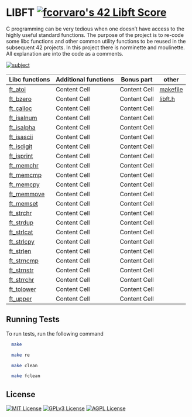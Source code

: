 # LIBFT [![fcorvaro's 42 Libft Score](https://badge42.vercel.app/api/v2/clftrr31n000608jvhnng5zld/project/3049229)](https://github.com/JaeSeoKim/badge42)



C programming can be very tedious when one doesn’t have access to the highly useful
standard functions. The purpose of the project is to re-code some libc functions and other common utility functions to be reused in the subsequent 42 projects. In this project there is norminette and moulinette. All explanation are into the code as a comments.


[![subject](https://img.shields.io/badge/subject-libft-blueviolet)](https://github.com/f-corvaro/42_first.course/blob/main/Libft/0.en.subject.pdf)

| Libc functions  | Additional functions | Bonus part |  other |
| ------------- | ------------- | ------------- |  ------------- |
| [ft_atoi](https://github.com/f-corvaro/42_first.course/blob/main/Libft/ft_atoi.c) | Content Cell  | Content Cell  | [makefile](https://github.com/f-corvaro/42_first.course/blob/main/Libft/Makefile)  |
| [ft_bzero](https://github.com/f-corvaro/42_first.course/blob/main/Libft/ft_bzero.c) | Content Cell  | Content Cell  | [libft.h](https://github.com/f-corvaro/42_first.course/blob/main/Libft/libft.h) |
| [ft_calloc](https://github.com/f-corvaro/42_first.course/blob/main/Libft/ft_calloc.c)  | Content Cell  | Content Cell  |
| [ft_isalnum](https://github.com/f-corvaro/42_first.course/blob/main/Libft/ft_isalnum.c) | Content Cell  | Content Cell  |
| [ft_isalpha](https://github.com/f-corvaro/42_first.course/blob/main/Libft/ft_isalpha.c)  | Content Cell  | Content Cell  |
| [ft_isascii](https://github.com/f-corvaro/42_first.course/blob/main/Libft/ft_isascii.c)  | Content Cell  | Content Cell  |
| [ft_isdigit](https://github.com/f-corvaro/42_first.course/blob/main/Libft/ft_isdigit.c)  | Content Cell  | Content Cell  |
| [ft_isprint](https://github.com/f-corvaro/42_first.course/blob/main/Libft/ft_isprint.c)  | Content Cell  | Content Cell  |
| [ft_memchr](https://github.com/f-corvaro/42_first.course/blob/main/Libft/ft_memchr.c)  | Content Cell  | Content Cell  |
| [ft_memcmp](https://github.com/f-corvaro/42_first.course/blob/main/Libft/ft_memcmp.c)  | Content Cell  | Content Cell  |
| [ft_memcpy](https://github.com/f-corvaro/42_first.course/blob/main/Libft/ft_memcpy.c) | Content Cell  | Content Cell  |
| [ft_memmove](https://github.com/f-corvaro/42_first.course/blob/main/Libft/ft_memmove.c)  | Content Cell  | Content Cell  |
| [ft_memset](https://github.com/f-corvaro/42_first.course/blob/main/Libft/ft_memset.c) | Content Cell  | Content Cell  |
| [ft_strchr](https://github.com/f-corvaro/42_first.course/blob/main/Libft/ft_strchr.c)  | Content Cell  | Content Cell  |
| [ft_strdup](https://github.com/f-corvaro/42_first.course/blob/main/Libft/ft_strdup.c)  | Content Cell  | Content Cell  |
| [ft_strlcat](https://github.com/f-corvaro/42_first.course/blob/main/Libft/ft_strlcat.c)  | Content Cell  | Content Cell  |
| [ft_strlcpy](https://github.com/f-corvaro/42_first.course/blob/main/Libft/ft_strlcpy.c)  | Content Cell  | Content Cell  |
| [ft_strlen](https://github.com/f-corvaro/42_first.course/blob/main/Libft/ft_strlen.c)  | Content Cell  | Content Cell  |
| [ft_strncmp](https://github.com/f-corvaro/42_first.course/blob/main/Libft/ft_strncmp.c)  | Content Cell  | Content Cell  |
| [ft_strnstr](https://github.com/f-corvaro/42_first.course/blob/main/Libft/ft_strnstr.c)  | Content Cell  | Content Cell  |
| [ft_strrchr](https://github.com/f-corvaro/42_first.course/blob/main/Libft/ft_strrstr.c)  | Content Cell  | Content Cell  |
| [ft_tolower](https://github.com/f-corvaro/42_first.course/blob/main/Libft/ft_tolower.c)  | Content Cell  | Content Cell  |
| [ft_upper](https://github.com/f-corvaro/42_first.course/blob/main/Libft/ft_toupper.c)  | Content Cell  | Content Cell  |



## Running Tests

To run tests, run the following command

```bash
  make
```

```bash
  make re
```

```bash
  make clean
```

```bash
  make fclean
```

## License

[![MIT License](https://img.shields.io/badge/License-MIT-green.svg)](https://choosealicense.com/licenses/mit/)
[![GPLv3 License](https://img.shields.io/badge/License-GPL%20v3-yellow.svg)](https://opensource.org/licenses/)
[![AGPL License](https://img.shields.io/badge/license-AGPL-blue.svg)](http://www.gnu.org/licenses/agpl-3.0)

